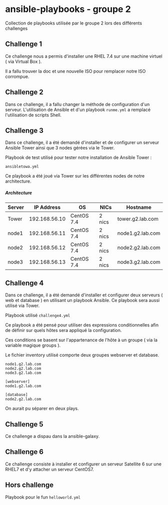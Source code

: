 # ansible-playbooks - groupe 2
Collection de playbooks utilisée par le groupe 2 lors des différents challenges



## Challenge 1

Ce challenge nous a permis d'installer une RHEL 7.4 sur une machine virtuel ( via Virtual Box ). 

Il a fallu trouver la doc et une nouvelle ISO pour remplacer notre ISO corrompue.



## Challenge 2

Dans ce challenge, il a fallu changer la méthode de configuration d'un serveur. L'utilisation de Ansible et d'un playbook `runme.yml` a remplacé l'utilisation de scripts Shell. 



## Challenge 3

Dans ce challenge, il a été demandé d'installer et de configurer un serveur Ansible Tower ainsi que 3 nodes gérées via le Tower.

Playbook de test utilisé pour tester notre installation de Ansible Tower :

`ansibletowa.yml`



Ce playbook a été joué via Tower sur les différentes nodes de notre architecture. 



##### Architecture

| Server | IP Address | OS | NICs | Hostname |
| ------ | ---------- | -- | ---- | -------- |
| Tower | 192.168.56.10 | CentOS 7.4 | 2 nics | tower.g2.lab.com |
| node1 | 192.168.56.11 | CentOS 7.4 | 2 nics | node1.g2.lab.com |
| node2 | 192.168.56.12 | CentOS 7.4 | 2 nics | node2.g2.lab.com |
| node3 | 192.168.56.13 | CentOS 7.4 | 2 nics | node3.g2.lab.com |



## Challenge 4

Dans ce challenge, il a été demandé d'installer et configurer deux serveurs ( web et database ) en utilisant un playbook Ansible. Ce playbook sera aussi utilisé via Tower. 

Playbook utilisé 
`challenge4.yml`



Ce playbook a été pensé pour utiliser des  expressions conditionnelles afin de définir sur quels hôtes sera appliqué la configuration.

Ces conditions se  basent sur l'appartenance de l'hôte à un groupe ( via la variable magique groups ). 

Le fichier inventory utilisé comporte deux groupes webserver et database. 

```
node1.g2.lab.com
node2.g2.lab.com
node3.g2.lab.com

[webserver]
node1.g2.lab.com

[database]
node2.g2.lab.com

```



On aurait pu séparer en deux plays. 



## Challenge 5

Ce challenge a dispau dans la ansible-galaxy. 



## Challenge 6

Ce challenge consiste à installer et configurer un serveur Satellite 6 sur une RHEL7 et d'y attacher un serveur CentOS7.



## Hors challenge

Playbook pour le fun
`helloworld.yml`



